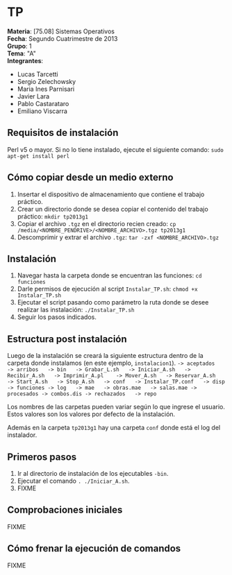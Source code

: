 TP
===================
**Materia**: [75.08] Sistemas Operativos  
**Fecha**: Segundo Cuatrimestre de 2013  
**Grupo**: 1  
**Tema**: "A"  
**Integrantes**:  
   * Lucas Tarcetti  
   * Sergio Zelechowsky  
   * Maria Ines Parnisari  
   * Javier Lara  
   * Pablo Castarataro  
   * Emiliano Viscarra


Requisitos de instalación
--------------------
Perl v5 o mayor.
Si no lo tiene instalado, ejecute el siguiente comando:  `sudo apt-get install perl`


Cómo copiar desde un medio externo
--------------------

1. Insertar el dispositivo de almacenamiento que contiene el trabajo práctico.
2. Crear un directorio donde se desea copiar el contenido del trabajo práctico: `mkdir tp2013g1`
3. Copiar el archivo `.tgz` en el directorio recien creado: `cp /media/<NOMBRE_PENDRIVE>/<NOMBRE_ARCHIVO>.tgz tp2013g1`
4. Descomprimir y extrar el archivo `.tgz`: `tar -zxf <NOMBRE_ARCHIVO>.tgz`


Instalación
--------------------
1. Navegar hasta la carpeta donde se encuentran las funciones: `cd funciones`
2. Darle permisos de ejecución al script `Instalar_TP.sh`: `chmod +x Instalar_TP.sh`
3. Ejecutar el script pasando como parámetro la ruta donde se desee realizar las instalación: `./Instalar_TP.sh`
4. Seguir los pasos indicados.


Estructura post instalación
--------------------
Luego de la instalación se creará la siguiente estructura dentro de la carpeta donde instalamos
(en este ejemplo, `instalacion1`).
   `-> aceptados  
	-> arribos  
	-> bin  
		-> Grabar_L.sh  
		-> Iniciar_A.sh  
		-> Recibir_A.sh  
		-> Imprimir_A.pl   
		-> Mover_A.sh  
		-> Reservar_A.sh  
		-> Start_A.sh  
		-> Stop_A.sh  
	-> conf  
		-> Instalar_TP.conf  
    -> disp
    -> funciones
    -> log  
	-> mae  
		-> obras.mae  
		-> salas.mae
	-> procesados
		-> combos.dis
	-> rechazados  
	-> repo
`

Los nombres de las carpetas pueden variar según lo que ingrese el usuario. 
Estos valores son los valores por defecto de la instalación.

Además en la carpeta `tp2013g1` hay una carpeta `conf` donde está el log del instalador.


Primeros pasos
--------------------

1. Ir al directorio de instalación de los ejecutables `-bin`.
2. Ejecutar el comando `. ./Iniciar_A.sh`.
2. FIXME


Comprobaciones iniciales
--------------------
FIXME


Cómo frenar la ejecución de comandos
--------------------
FIXME
